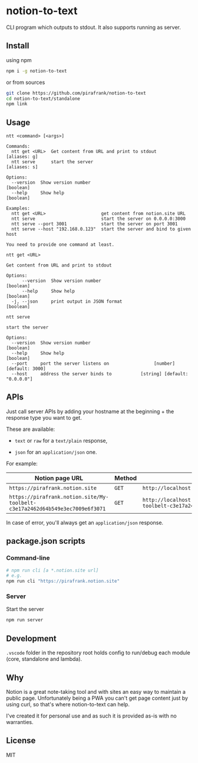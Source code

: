 # notion-to-text

CLI program which outputs to stdout. It also supports running as server.

## Install

using npm

```sh
npm i -g notion-to-text
```

or from sources

```sh
git clone https://github.com/pirafrank/notion-to-text
cd notion-to-text/standalone
npm link
```

## Usage

```text
ntt <command> [<args>]

Commands:
  ntt get <URL>  Get content from URL and print to stdout           [aliases: g]
  ntt serve      start the server                                   [aliases: s]

Options:
  --version  Show version number                                       [boolean]
  --help     Show help                                                 [boolean]

Examples:
  ntt get <URL>                     get content from notion.site URL
  ntt serve                         start the server on 0.0.0.0:3000
  ntt serve --port 3001             start the server on port 3001
  ntt serve --host "192.168.0.123"  start the server and bind to given host

You need to provide one command at least.
```

```text
ntt get <URL>

Get content from URL and print to stdout

Options:
      --version  Show version number                                   [boolean]
      --help     Show help                                             [boolean]
  -j, --json     print output in JSON format                           [boolean]
```

```text
ntt serve

start the server

Options:
  --version  Show version number                                       [boolean]
  --help     Show help                                                 [boolean]
  --port     port the server listens on                 [number] [default: 3000]
  --host     address the server binds to           [string] [default: "0.0.0.0"]
```

## APIs

Just call server APIs by adding your hostname at the beginning + the response type you want to get.

These are available:

- `text` or `raw` for a `text/plain` response,

- `json` for an `application/json` one.

For example:

Notion page URL|Method|Endpoint|Response type
---|---|---|---
`https://pirafrank.notion.site`|`GET`|`http://localhost:3000/json/pirafrank.notion.site`|application/json
`https://pirafrank.notion.site/My-toolbelt-c3e17a2462d64b549e3ec7009e6f3071`|`GET`|`http://localhost:3000/text/pirafrank.notion.site/My-toolbelt-c3e17a2462d64b549e3ec7009e6f3071`|text/plain

In case of error, you'll always get an `application/json` response.

## package.json scripts

### Command-line

```sh
# npm run cli [a *.notion.site url]
# e.g.
npm run cli "https://pirafrank.notion.site"
```

### Server

Start the server

```sh
npm run server
```

## Development

`.vscode` folder in the repository root holds config to run/debug each module (core, standalone and lambda).

## Why

Notion is a great note-taking tool and with sites an easy way to maintain a public page. Unfortunately being a PWA you can't get page content just by using curl, so that's where notion-to-text can help.

I've created it for personal use and as such it is provided as-is with no warranties.

## License

MIT
